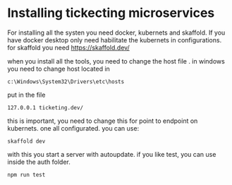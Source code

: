 # Installing tickecting microservices

For installing all the systen you need docker, kubernets and skaffold. If you have docker desktop only need habilitate the kubernets in configurations. 
for skaffold you need https://skaffold.dev/

when you install all the tools, you need to change the host file .
in windows you need to change host located in 

    c:\Windows\System32\Drivers\etc\hosts

put in the file

    127.0.0.1 ticketing.dev/
   this is important, you need to change this for point to endpoint on kubernets.
 one all configurated. you can use:
 

    skaffold dev
   with this you start a server with autoupdate. 
if you like test, you can use inside the auth folder.

    npm run test